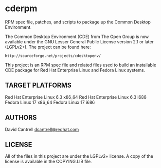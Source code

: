cderpm
======

RPM spec file, patches, and scripts to package up the Common Desktop Environment.

The Common Desktop Environment (CDE) from The Open Group is now available under
the GNU Lesser General Public License version 2.1 or later (LGPLv2+).  The project
can be found here:

    http://sourceforge.net/projects/cdesktopenv/

This project is an RPM spec file and related files used to build an installable
CDE package for Red Hat Enterprise Linux and Fedora Linux systems.


TARGET PLATFORMS
----------------

Red Hat Enterprise Linux 6.3 x86_64
Red Hat Enterprise Linux 6.3 i686
Fedora Linux 17 x86_64
Fedora Linux 17 i686


AUTHORS
-------

David Cantrell <dcantrell@redhat.com>


LICENSE
-------

All of the files in this project are under the LGPLv2+ license.  A copy of the
license is available in the COPYING.LIB file.
